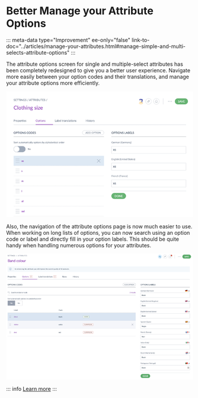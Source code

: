 # Better Manage your Attribute Options
::: meta-data type="Improvement" ee-only="false" link-to-doc="../articles/manage-your-attributes.html#manage-simple-and-multi-selects-attribute-options"
:::

The attribute options screen for single and multiple-select attributes has been completely redesigned to give you a better user experience. Navigate more easily between your option codes and their translations, and manage your attribute options more efficiently.

![An image here](../img/OptionScreen.png)

Also, the navigation of the attribute options page is now much easier to use. When working on long lists of options, you can now search using an option code or label and directly fill in your option labels. This should be quite handy when handling numerous options for your attributes.

![An image here](../img/OptionsUI.png)

::: info
[Learn more](../articles/what-is-an-attribute.html)
:::
